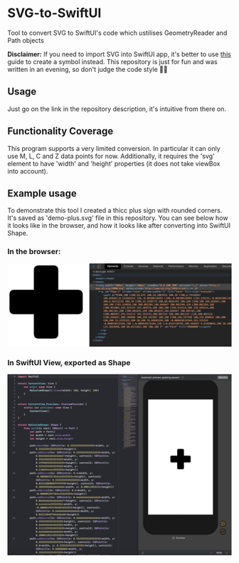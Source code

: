 # SVG-to-SwiftUI

Tool to convert SVG to SwiftUI's code which ustilises GeometryReader and Path objects

**Disclaimer:** If you need to import SVG into SwiftUI app, it's better to use [this](https://developer.apple.com/documentation/uikit/uiimage/creating_custom_symbol_images_for_your_app) guide to create a symbol instead. This repository is just for fun and was written in an evening, so don't judge the code style 🤮🙊

## Usage

Just go on the link in the repository description, it's intuitive from there on.

## Functionality Coverage

This program supports a very limited conversion. In particular it can only use M, L, C and Z data points for now.
Additionally, it requires the 'svg' element to have 'width' and 'height' properties (it does not take viewBox into account).

## Example usage

To demonstrate this tool I created a thicc plus sign with rounded corners. It's saved as 'demo-plus.svg' file in this repository.
You can see below how it looks like in the browser, and how it looks like after converting into SwiftUI Shape.

### In the browser:

![SVG file wiewed in the browser](example_svg.png)

### In SwiftUI View, exported as Shape

![SVG file wiewed in the browser](example_swift.png)
